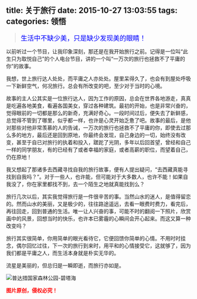 title: 关于旅行
date: 2015-10-27 13:03:55
tags:
categories: 领悟
---
> <font color=blue size=4>生活中不缺少美，只是缺少发现美的眼睛！</font>


以前听过一个节目，让我印象深刻，那还是在我开始旅行之前。记得是一位叫“此生只为取悦自己”的个人电台节目，讲的一个叫“一万次的旅行也拯救不了平庸的你”的故事。

我想，世上旅行达人处处，而平庸之人亦处处。屋里呆得久了，也会有到屋处呼吸一下新鲜空气，何况旅行。总会有所改变的吧，至少对于当时的心境。

故事的主人公其实是一位旅行达人，因为工作的原因，总会在世界各地游走，真真是吃遍各地美食，看遍各国美女，穿过各种建筑。最初的开始，也是非常兴奋的，觉得眼前的一切都是那么的新奇，充满好奇心。一段时间过后，便失去了新鲜感，总觉得不管到了哪里，似乎都一样，也许是心灵开始乏惫了吧。故事的最后，是他对那些对他非常羡慕的人的告诫，一万次的旅行也拯救不了平庸的你，即使去过那么多的地方，最后还是回到原地，你最终会发现，自己身边的一切，始终没有改变，甚至于自已对旅行的执着和投入，蹉跎了光阴，多年以后回首望，曾经和自己一样的同学朋友，有的已经有了或者幸福的家庭，或者高薪的职位，而望着自己，仍在原地！

我又想起了那诸多去西藏寻找自我的旅行故事，便有人提出疑问，“去西藏真能寻找到自我吗？”。对于一些人，也许能，但可能对于大多数人，也许不能！如果自我没了，你在家里都找不到，去一个陌生之地就真能找到么？

旅行几次以后，其实我觉得旅行是一件很辛苦的事。当然山水的迷人，是值得留恋的。然而山水的美丽，又是极少的，往往路途遥远，去看一眼费时费力，看完后，再往回走，回到普通的生活。唯一让人兴奋的事，可能不时的翻阅一下照片，欣赏画中的风景，回想当时的快乐，也许本已雾霾的心瞬间会开心起来。而这又算一种改变吗？

旅行其实很简单，你用简单的眼光看待它，它便回馈你简单的心情。不用时时挂念，偶尔回忆过往，下一次的旅行到来时，用平和的心情接受它，这就够了，因为我们都是平庸之人，而生活本身就是朴实无华的。

流星是美丽的，但总归是一瞬即逝，而旅行亦如是。


![普达措国家森林公园-碧塔海](/images/IMG_1274.JPG)


<font color=red>**图片原创，侵权必究！**</font>
